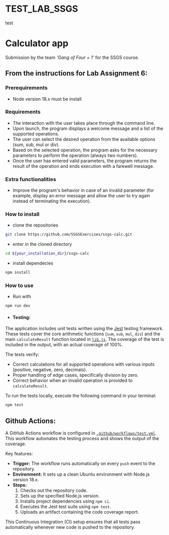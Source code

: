 # TEST_LAB_SSGS
test
# Calculator app

Submission by the team *'Gang of Four + 1'* for the SSGS course.  

## From the instructions for Lab Assignment 6:

### Prerequirements

- Node version 18.x must be install


### Requirements

- The interaction with the user takes place through the command line.  
- Upon launch, the program displays a welcome message and a list of the supported operations.  
- The user can select the desired operation from the available options (sum, sub, mul or div).  
- Based on the selected operation, the program asks for the necessary parameters to perform the operation (always two numbers).
- Once the user has entered valid parameters, the program returns the result of the operation and ends execution with a farewell message.

### Extra functionalities

- Improve the program's behavior in case of an invalid parameter (for example, display an error message and allow the user to try again instead of terminating the execution).

### How to install

- clone the repositories
````bash
git clone https://github.com/SSGSExercises/ssgs-calc.git
````
- enter in the cloned directory
````bash
cd ${your_installation_dir}/ssgs-calc
````
- install dependecies
````bash
npm install
````

### How to use

- Run with

````bash
npm run dev
````
- #### Testing:

The application includes unit tests written using the [Jest](https://jestjs.io/) testing framework. These tests cover the core arithmetic functions (`sum`, `sub`, `mul`, `div`) and the main `calculateResult` function located in [`lib.js`](). The coverage of the test is included in the output, with an actual coverage of 100%.

The tests verify:
- Correct calculations for all supported operations with various inputs (positive, negative, zero, decimals).
- Proper handling of edge cases, specifically division by zero.
- Correct behavior when an invalid operation is provided to `calculateResult`.

To run the tests locally, execute the following command in your terminal:

````bash
npm test
````

## Github Actions:

A GitHub Actions workflow is configured in [`.github/workflows/test.yml`](). This workflow automates the testing process and shows the output of the coverage.

Key features:
- **Trigger:** The workflow runs automatically on every `push` event to the repository.
- **Environment:** It sets up a clean Ubuntu environment with Node.js version 18.x.
- **Steps:**
    1. Checks out the repository code.
    2. Sets up the specified Node.js version.
    3. Installs project dependencies using `npm ci`.
    4. Executes the Jest test suite using `npm test`.
    5. Uploads an artifact containing the code coverage report.

This Continuous Integration (CI) setup ensures that all tests pass automatically whenever new code is pushed to the repository.